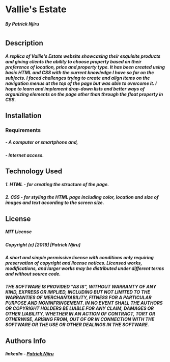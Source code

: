 # Vallie's Estate
##### By Patrick Njiru
#
## Description
##### A replica of Vallie's Estate website showcasing their exquisite products and giving clients the ability to choose property based on their preference of location, price and property type. It has been created using basic HTML and CSS with the current knowledge I have so far on the subjects. I faced challenges trying to create and align items on the navigation menus at the top of the page but was able to overcome it. I hope to learn and implement drop-down lists and better ways of organizing elements on the page other than through the float property in CSS.

## Installation

### Requirements
##### - A computer or smartphone and,
##### - Internet access.

## Technology Used

##### 1. HTML - for creating the structure of the page.
##### 2. CSS - for styling the HTML page including color, location and size of images and text according to the screen size.

## License

##### MIT License

##### Copyright (c) [2019] [Patrick Njiru]

##### A short and simple permissive license with conditions only requiring preservation of copyright and license notices. Licensed works, modifications, and larger works may be distributed under different terms and without source code.

##### THE SOFTWARE IS PROVIDED "AS IS", WITHOUT WARRANTY OF ANY KIND, EXPRESS OR IMPLIED, INCLUDING BUT NOT LIMITED TO THE WARRANTIES OF MERCHANTABILITY, FITNESS FOR A PARTICULAR PURPOSE AND NONINFRINGEMENT. IN NO EVENT SHALL THE AUTHORS OR COPYRIGHT HOLDERS BE LIABLE FOR ANY CLAIM, DAMAGES OR OTHER LIABILITY, WHETHER IN AN ACTION OF CONTRACT, TORT OR OTHERWISE, ARISING FROM, OUT OF OR IN CONNECTION WITH THE SOFTWARE OR THE USE OR OTHER DEALINGS IN THE SOFTWARE.

## Authors Info

##### linkedIn - [Patrick Njiru](httpswwwlinkedincominpatricknjiru7569241ba)
